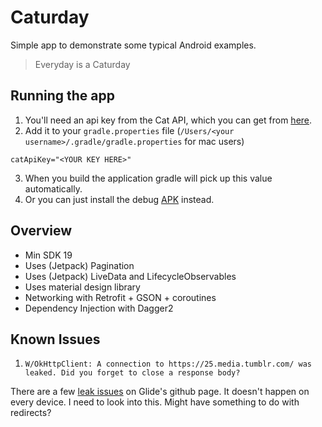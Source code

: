 # Caturday

Simple app to demonstrate some typical Android examples.

> Everyday is a Caturday

## Running the app
1. You'll need an api key from the Cat API, which you can get from [here](https://thecatapi.com/).
2. Add it to your `gradle.properties` file (`/Users/<your username>/.gradle/gradle.properties` for mac users)
```
catApiKey="<YOUR KEY HERE>"
```
3. When you build the application gradle will pick up this value automatically.
4. Or you can just install the debug [APK](./app-debug.apk) instead.

## Overview
- Min SDK 19
- Uses (Jetpack) Pagination
- Uses (Jetpack) LiveData and LifecycleObservables
- Uses material design library
- Networking with Retrofit + GSON + coroutines
- Dependency Injection with Dagger2

## Known Issues
1. `W/OkHttpClient: A connection to https://25.media.tumblr.com/ was leaked. Did you forget to close a response body?`

There are a few [leak issues](https://github.com/bumptech/glide/issues?utf8=%E2%9C%93&q=is%3Aissue+is%3Aopen+leak) on Glide's github page. It doesn't happen on every device. I need to look into this. Might have something to do with redirects?

